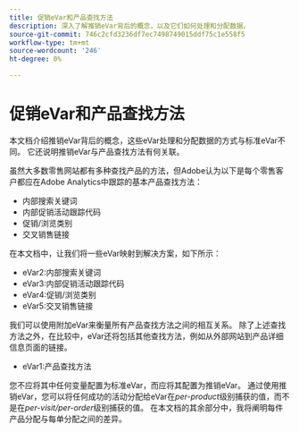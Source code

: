 ```yaml
---
title: 促销eVar和产品查找方法
description: 深入了解推销eVar背后的概念，以及它们如何处理和分配数据。
source-git-commit: 746c2cfd3236df7ec7498749015ddf75c1e558f5
workflow-type: tm+mt
source-wordcount: '246'
ht-degree: 0%

---
```


# 促销eVar和产品查找方法

本文档介绍推销eVar背后的概念，这些eVar处理和分配数据的方式与标准eVar不同。 它还说明推销eVar与产品查找方法有何关联。

虽然大多数零售网站都有多种查找产品的方法，但Adobe认为以下是每个零售客户都应在Adobe Analytics中跟踪的基本产品查找方法：

* 内部搜索关键词
* 内部促销活动跟踪代码
* 促销/浏览类别
* 交叉销售链接

在本文档中，让我们将一些eVar映射到解决方案，如下所示：

* eVar2:内部搜索关键词
* eVar3:内部促销活动跟踪代码
* eVar4:促销/浏览类别
* eVar5:交叉销售链接

我们可以使用附加eVar来衡量所有产品查找方法之间的相互关系。 除了上述查找方法之外，在比较中，eVar还将包括其他查找方法，例如从外部网站到产品详细信息页面的链接。

* eVar1:产品查找方法

您不应将其中任何变量配置为标准eVar，而应将其配置为推销eVar。  通过使用推销eVar，您可以将任何成功的活动分配给eVar在&#x200B;*per-product*&#x200B;级别捕获的值，而不是在&#x200B;*per-visit/per-order*&#x200B;级别捕获的值。 在本文档的其余部分中，我将阐明每件产品分配与每单分配之间的差异。


